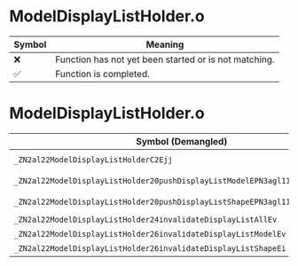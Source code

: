 # ModelDisplayListHolder.o
| Symbol | Meaning 
| ------------- | ------------- 
| :x: | Function has not yet been started or is not matching. 
| :white_check_mark: | Function is completed. 


# ModelDisplayListHolder.o
| Symbol (Demangled) | Symbol (Mangled) | Decompiled? |
| ------------- |  ------------- | ------------- |
| `_ZN2al22ModelDisplayListHolderC2Ejj` | `al::ModelDisplayListHolder::ModelDisplayListHolder(unsigned int,unsigned int)` | :white_check_mark: |
| `_ZN2al22ModelDisplayListHolder20pushDisplayListModelEPN3agl11DisplayListE` | `al::ModelDisplayListHolder::pushDisplayListModel(agl::DisplayList *)` | :white_check_mark: |
| `_ZN2al22ModelDisplayListHolder20pushDisplayListShapeEPN3agl11DisplayListEi` | `al::ModelDisplayListHolder::pushDisplayListShape(agl::DisplayList *,int)` | :white_check_mark: |
| `_ZN2al22ModelDisplayListHolder24invalidateDisplayListAllEv` | `al::ModelDisplayListHolder::invalidateDisplayListAll(void)` | :white_check_mark: |
| `_ZN2al22ModelDisplayListHolder26invalidateDisplayListModelEv` | `al::ModelDisplayListHolder::invalidateDisplayListModel(void)` | :white_check_mark: |
| `_ZN2al22ModelDisplayListHolder26invalidateDisplayListShapeEi` | `al::ModelDisplayListHolder::invalidateDisplayListShape(int)` | :white_check_mark: |
